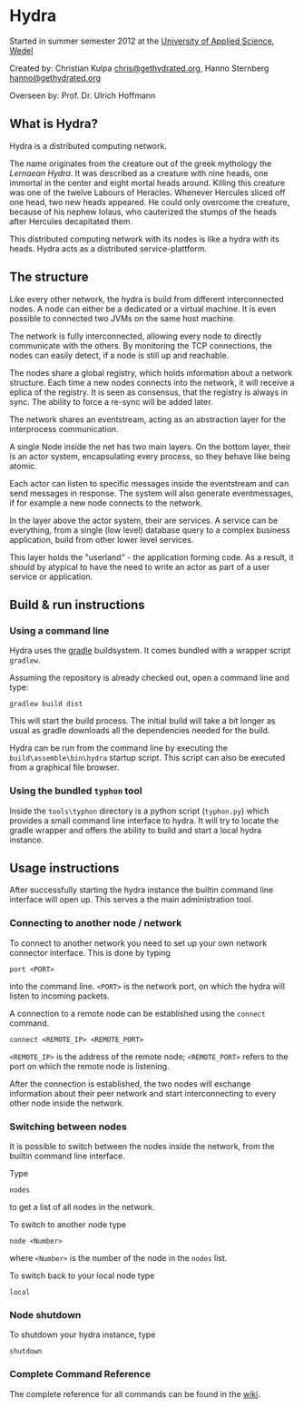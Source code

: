 Hydra
=====

Started in 
	summer semester 2012 
at the
	[University of Applied Science, Wedel](http://fh-wedel.de)


Created by:
	Christian Kulpa <chris@gethydrated.org>,
	Hanno Sternberg <hanno@gethydrated.org>
	
Overseen by:
	Prof. Dr. Ulrich Hoffmann


What is Hydra?
--------------

Hydra is a distributed computing network.

The name originates from the creature out of the greek mythology the *Lernaean Hydra*. 
It was described as a creature with nine heads, one immortal in the center and eight mortal heads around. 
Killing this creature was one of the twelve Labours of Heracles. 
Whenever Hercules sliced off one head, two new heads appeared. 
He could only overcome the creature, because of his nephew Iolaus, 
who cauterized the stumps of the heads after Hercules decapitated them.

This distributed computing network with its nodes is like a hydra with its heads.
Hydra acts as a distributed service-plattform. 


The structure
-------------

Like every other network, the hydra is build from different interconnected nodes.
A node can either be a dedicated or a virtual machine. 
It is even possible to connected two JVMs on the same host machine.

The network is fully interconnected, allowing every node to directly communicate
with the others. By monitoring the TCP connections, the nodes can easily detect,
if a node is still up and reachable.

The nodes share a global registry, which holds information about a network 
structure. Each time a new nodes connects into the network, it will receive a 
eplica of the registry. It is seen as consensus, that the registry is always in 
sync. The ability to force a re-sync will be added later.

The network shares an eventstream, acting as an abstraction layer for the 
interprocess communication.

A single Node inside the net has two main layers.
On the bottom layer, their is an actor system, encapsulating every process, so 
they behave like being atomic. 

Each actor can listen to specific messages inside the eventstream and can send 
messages in response. 
The system will also generate eventmessages, if for example a new node connects
to the network.

In the layer above the actor system, their are services.
A service can be everything, from a single (low level) database query to a 
complex business application, build from other lower level services.

This layer holds the "userland" - the application forming code.
As a result, it should by atypical to have the need to write an actor as part
of a user service or application.

Build & run instructions
------------------------

### Using a command line

Hydra uses the [gradle](http://www.gradle.org/) buildsystem.
It comes bundled with a wrapper script `gradlew`.

Assuming the repository is already checked out, open a command line and type:

	gradlew build dist
	
This will start the build process. The initial build will take a bit longer as 
usual as gradle downloads all the dependencies needed for the build.

Hydra can be run from the command line by executing the 
`build\assemble\bin\hydra` startup script. This script can also be executed 
from a graphical file browser.

### Using the bundled `typhon` tool

Inside the `tools\typhon` directory is a python script (`typhon.py`) 
which provides a small command line interface to hydra.
It will try to locate the gradle wrapper and offers the ability to build and 
start a local hydra instance.


Usage instructions
------------------

After successfully starting the hydra instance the builtin command line 
interface will open up. This serves a the main administration tool.

### Connecting to another node / network

To connect to another network you need to set up your own network connector 
interface.
This is done by typing

	port <PORT>
	
into the command line. `<PORT>` is the network port, on which the hydra will 
listen to incoming packets.

A connection to a remote node can be established using the `connect` command.

	connect <REMOTE_IP> <REMOTE_PORT>
	
`<REMOTE_IP>` is the address of the remote node; `<REMOTE_PORT>` refers to the 
port on which the remote node is listening.

After the connection is established, the two nodes will exchange information 
about their peer network and start interconnecting to every other node inside 
the network.

### Switching between nodes

It is possible to switch between the nodes inside the network, from the builtin
command line interface.

Type

	nodes
	
to get a list of all nodes in the network.

To switch to another node type

	node <Number>
	
where `<Number>` is the number of the node in the `nodes` list.

To switch back to your local node type

	local

### Node shutdown

To shutdown your hydra instance, type 

	shutdown
	
### Complete Command Reference

The complete reference for all commands can be found in the [wiki](wiki/Command-Reference).



